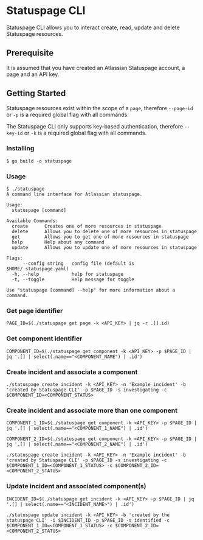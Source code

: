 # Statuspage CLI

Statuspage CLI allows you to interact create, read, update and delete Statuspage resources.

## Prerequisite
It is assumed that you have created an Atlassian Statuspage account, a page and an API key.

## Getting Started

Statuspage resources exist within the scope of a `page`, therefore `--page-id` or `-p` is a required global flag with all commands.

The Statuspage CLI only supports key-based authentication, therefore `--key-id` or `-k` is a required global flag with all commands.

### Installing

```
$ go build -o statuspage
```

### Usage

```
$ ./statuspage
A command line interface for Atlassian statuspage.

Usage:
  statuspage [command]

Available Commands:
  create      Creates one of more resources in statuspage
  delete      Allows you to delete one of more resources in statuspage
  get         Allows you to get one of more resources in statuspage
  help        Help about any command
  update      Allows you to update one of more resources in statuspage

Flags:
      --config string   config file (default is $HOME/.statuspage.yaml)
  -h, --help            help for statuspage
  -t, --toggle          Help message for toggle

Use "statuspage [command] --help" for more information about a command.
```

### Get page identifier
```
PAGE_ID=$(./statuspage get page -k <API_KEY> | jq -r .[].id)
```

### Get component identifier
```
COMPONENT_ID=$(./statuspage get component -k <API_KEY> -p $PAGE_ID | jq '.[] | select(.name=="<COMPONENT_NAME") | .id')
```

### Create incident and associate a component
```
./statuspage create incident -k <API_KEY> -n 'Example incident' -b 'created by Statuspage CLI' -p $PAGE_ID -s investigating -c $COMPONENT_ID=<COMPONENT_STATUS>
```

### Create incident and associate more than one component
```
COMPONENT_1_ID=$(./statuspage get component -k <API_KEY> -p $PAGE_ID | jq '.[] | select(.name=="<COMPONENT_1_NAME") | .id')

COMPONENT_2_ID=$(./statuspage get component -k <API_KEY> -p $PAGE_ID | jq '.[] | select(.name=="<COMPONENT_2_NAME") | .id')

./statuspage create incident -k <API_KEY> -n 'Example incident' -b 'created by Statuspage CLI' -p $PAGE_ID -s investigating -c $COMPONENT_1_ID=<COMPONENT_1_STATUS> -c $COMPONENT_2_ID=<COMPONENT_2_STATUS>
```

### Update incident and associated component(s)
```
INCIDENT_ID=$(./statuspage get incident -k <API_KEY> -p $PAGE_ID | jq '.[] | select(.name=="<INCIDENT_NAME>") | .id')

./statuspage update incident -k <API_KEY> -b 'created by the statuspage CLI' -i $INCIDENT_ID -p $PAGE_ID -s identified -c $COMPONENT_1_ID=<COMPONENT_1_STATUS> -c $COMPONENT_2_ID=<COMPONENT_2_STATUS>
```
